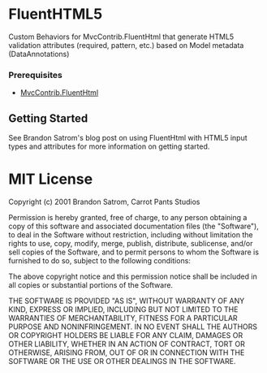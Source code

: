 # FluentHTML5

Custom Behaviors for MvcContrib.FluentHtml that generate HTML5 validation attributes (required, pattern, etc.) based on Model metadata (DataAnnotations)

### Prerequisites

* [MvcContrib.FluentHtml](http://mvccontrib.codeplex.com)


## Getting Started

See Brandon Satrom's blog post on using FluentHtml with HTML5 input types and attributes for more information on getting started.

# MIT License

Copyright (c) 2001 Brandon Satrom, Carrot Pants Studios

Permission is hereby granted, free of charge, to any person obtaining a copy
of this software and associated documentation files (the "Software"), to deal
in the Software without restriction, including without limitation the rights
to use, copy, modify, merge, publish, distribute, sublicense, and/or sell
copies of the Software, and to permit persons to whom the Software is
furnished to do so, subject to the following conditions:

The above copyright notice and this permission notice shall be included in
all copies or substantial portions of the Software.

THE SOFTWARE IS PROVIDED "AS IS", WITHOUT WARRANTY OF ANY KIND, EXPRESS OR
IMPLIED, INCLUDING BUT NOT LIMITED TO THE WARRANTIES OF MERCHANTABILITY,
FITNESS FOR A PARTICULAR PURPOSE AND NONINFRINGEMENT. IN NO EVENT SHALL THE
AUTHORS OR COPYRIGHT HOLDERS BE LIABLE FOR ANY CLAIM, DAMAGES OR OTHER
LIABILITY, WHETHER IN AN ACTION OF CONTRACT, TORT OR OTHERWISE, ARISING FROM,
OUT OF OR IN CONNECTION WITH THE SOFTWARE OR THE USE OR OTHER DEALINGS IN
THE SOFTWARE.